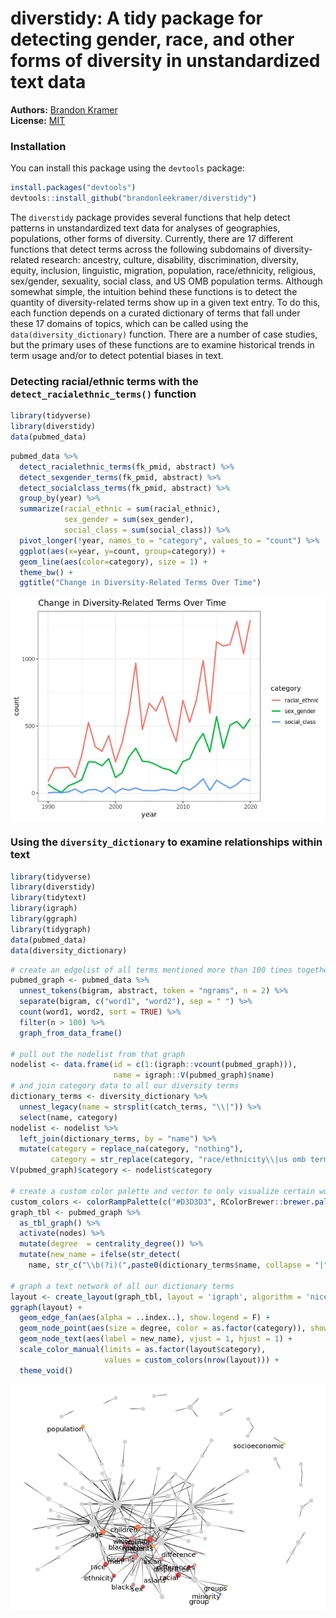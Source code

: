 
# diverstidy: A tidy package for detecting gender, race, and other forms of diversity in unstandardized text data

**Authors:** [Brandon Kramer](https://www.brandonleekramer.com/)<br/>
**License:** [MIT](https://opensource.org/licenses/MIT)<br/>

### Installation

You can install this package using the `devtools` package:

``` r
install.packages("devtools")
devtools::install_github("brandonleekramer/diverstidy") 
```

The `diverstidy` package provides several functions that help detect
patterns in unstandardized text data for analyses of geographies,
populations, other forms of diversity. Currently, there are 17 different
functions that detect terms across the following subdomains of
diversity-related research: ancestry, culture, disability,
discrimination, diversity, equity, inclusion, linguistic, migration,
population, race/ethnicity, religious, sex/gender, sexuality, social
class, and US OMB population terms. Although somewhat simple, the
intuition behind these functions is to detect the quantity of
diversity-related terms show up in a given text entry. To do this, each
function depends on a curated dictionary of terms that fall under these
17 domains of topics, which can be called using the
`data(diversity_dictionary)` function. There are a number of case
studies, but the primary uses of these functions are to examine
historical trends in term usage and/or to detect potential biases in
text.

### Detecting racial/ethnic terms with the `detect_racialethnic_terms()` function

``` r
library(tidyverse)
library(diverstidy)
data(pubmed_data)
```

``` r
pubmed_data %>%
  detect_racialethnic_terms(fk_pmid, abstract) %>%
  detect_sexgender_terms(fk_pmid, abstract) %>% 
  detect_socialclass_terms(fk_pmid, abstract) %>% 
  group_by(year) %>% 
  summarize(racial_ethnic = sum(racial_ethnic),
            sex_gender = sum(sex_gender),
            social_class = sum(social_class)) %>% 
  pivot_longer(!year, names_to = "category", values_to = "count") %>% 
  ggplot(aes(x=year, y=count, group=category)) +
  geom_line(aes(color=category), size = 1) +
  theme_bw() + 
  ggtitle("Change in Diversity-Related Terms Over Time")
```

<img src="README_files/figure-gfm/unnamed-chunk-3-1.png" style="display: block; margin: auto;" />

### Using the `diversity_dictionary` to examine relationships within text

``` r
library(tidyverse)
library(diverstidy)
library(tidytext)
library(igraph)
library(ggraph)
library(tidygraph)
data(pubmed_data)
data(diversity_dictionary)
```

``` r
# create an edgelist of all terms mentioned more than 100 times together 
pubmed_graph <- pubmed_data %>%
  unnest_tokens(bigram, abstract, token = "ngrams", n = 2) %>%
  separate(bigram, c("word1", "word2"), sep = " ") %>% 
  count(word1, word2, sort = TRUE) %>%
  filter(n > 100) %>%
  graph_from_data_frame() 

# pull out the nodelist from that graph 
nodelist <- data.frame(id = c(1:(igraph::vcount(pubmed_graph))), 
                       name = igraph::V(pubmed_graph)$name)
# and join category data to all our diversity terms 
dictionary_terms <- diversity_dictionary %>% 
  unnest_legacy(name = strsplit(catch_terms, "\\|")) %>% 
  select(name, category)
nodelist <- nodelist %>% 
  left_join(dictionary_terms, by = "name") %>% 
  mutate(category = replace_na(category, "nothing"),
         category = str_replace(category, "race/ethnicity\\|us omb terms", "us omb terms"))
V(pubmed_graph)$category <- nodelist$category

# create a custom color palette and vector to only visualize certain words 
custom_colors <- colorRampPalette(c("#D3D3D3", RColorBrewer::brewer.pal(9, 'Spectral')))
graph_tbl <- pubmed_graph %>% 
  as_tbl_graph() %>% 
  activate(nodes) %>% 
  mutate(degree  = centrality_degree()) %>% 
  mutate(new_name = ifelse(str_detect(
    name, str_c("\\b(?i)(",paste0(dictionary_terms$name, collapse = "|"),")\\b")), name, no = ""))

# graph a text network of all our dictionary terms 
layout <- create_layout(graph_tbl, layout = 'igraph', algorithm = 'nicely')
ggraph(layout) +
  geom_edge_fan(aes(alpha = ..index..), show.legend = F) + 
  geom_node_point(aes(size = degree, color = as.factor(category)), show.legend = F) +
  geom_node_text(aes(label = new_name), vjust = 1, hjust = 1) +
  scale_color_manual(limits = as.factor(layout$category), 
                     values = custom_colors(nrow(layout))) +  
  theme_void()
```

<img src="README_files/figure-gfm/unnamed-chunk-5-1.png" style="display: block; margin: auto;" />
